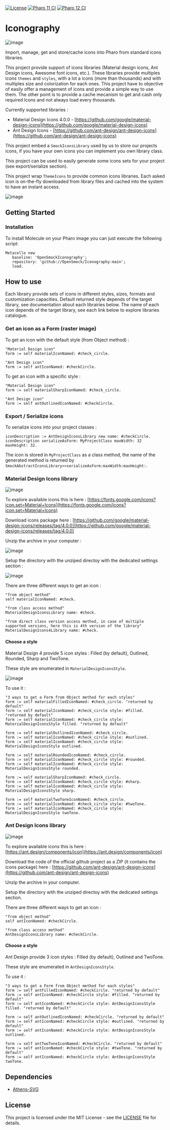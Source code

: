 [![License](https://img.shields.io/github/license/OpenSmock/Iconography.svg)](./LICENSE)
[![Pharo 11 CI](https://github.com/OpenSmock/Iconography/actions/workflows/Pharo11CI.yml/badge.svg)](https://github.com/OpenSmock/Iconography/actions/workflows/Pharo11CI.yml)
[![Pharo 12 CI](https://github.com/OpenSmock/Iconography/actions/workflows/Pharo12CI.yml/badge.svg)](https://github.com/OpenSmock/Iconography/actions/workflows/Pharo12CI.yml)

# Iconography

![image](https://github.com/OpenSmock/Iconography/assets/49183340/836be8c3-6b11-4b49-90ac-d9a122cdbcab)

Import, manage, get and store/cache icons into Pharo from standard icons libraries.

This project provide support of icons libraries (Material design icons, Ant Design icons, Awesome font icons, etc.). These libraries provide multiples icons `themes` and `styles`, with a lot a icons (more than thousands) and with multiples size and colorization for each ones. This project have to objective of easily offer a management of icons  and provide a simple way to use them. The other point is to provide a cache mecanism to get and cash only required Icons and not always load every thousands. 

Currently supported libraries : 
- Material Design Icons 4.0.0 - [https://github.com/google/material-design-icons](https://github.com/google/material-design-icons)
- Ant Design Icons - [https://github.com/ant-design/ant-design-icons](https://github.com/ant-design/ant-design-icons)

This project embed a `SmockIconsLibrary` used by us to store our projects icons, if you have your own icons you can implement you own library class.

This project can be used to easily generate some icons sets for your project (see export/serialize section).

This project wrap `ThemeIcons` to provide common icons libraries. Each asked icon is on-the-fly downloaded from library files and cached into the system to have an instant access.

![image](https://user-images.githubusercontent.com/49183340/229850382-7ec18735-7b97-42e8-bad6-83f0ce69d876.png)

## Getting Started

### Installation

To install Molecule on your Pharo image you can just execute the following script:

```smalltalk
Metacello new
   baseline: 'OpenSmockIconography';
   repository: 'github://OpenSmock/Iconography:main';
   load.
```

## How to use

Each librairy provide sets of icons in different styles, sizes, formats and customization capacities.
Default returned style depends of the target library, see documentation about each librairies below.
The name of each icon depends of the target library, see each link below to explore libraries catalogue.

### Get an icon as a Form (raster image)

To get an icon with the default style (from Object method) : 

```smalltalk
"Material Design icon"
form := self materialIconNamed: #check_circle.

"Ant Design icon"
form := self antIconNamed: #checkCircle.
```

To get an icon with a specific style : 

```smalltalk
"Material Design icon"
form := self materialSharpIconNamed: #check_circle.

"Ant Design icon"
form := self antOutlinedIconNamed: #checkCircle.
```

### Export / Serialize icons

To serialize icons into your project classes :

```smalltalk
iconDescription := AntDesignIconsLibrary new name: #checkCircle.
iconDescription serializeAsForm: MyProjectClass maxWidth: 32 maxHeight: 32.
```

The icon is stored in `MyProjectClass` as a class method, the name of the generated method is returned by `SmockAbstractIconsLibrary>>serializeAsForm:maxWidth:maxHeight:`.

### Material Design Icons library

![image](https://github.com/OpenSmock/Iconography/assets/49183340/bb69178c-6082-4068-92b5-bfcc8d4a5807)

To explore available icons this is here : [https://fonts.google.com/icons?icon.set=Material+Icons](https://fonts.google.com/icons?icon.set=Material+Icons)

Download icons package here : [https://github.com/google/material-design-icons/releases/tag/4.0.0](https://github.com/google/material-design-icons/releases/tag/4.0.0)

Unzip the archive in your computer : 

![image](https://user-images.githubusercontent.com/49183340/229849591-2ca48e2e-d816-49dc-abf2-d32be1d856db.png)

Setup the directory with the unziped directoy with the dedicated settings section : 

![image](https://user-images.githubusercontent.com/49183340/229849889-d8a3946a-070c-4fa2-b423-f49a63e8a9cd.png)

There are three different ways to get an icon :

```smalltalk
"from object method"
self materialIconNamed: #check.

"from class access method"
MaterialDesignIconsLibrary name: #check.

"from direct class version access method, in case of multiple supported versions, here this is 4th version of the library"
MaterialDesignIcons4Library name: #check.
```

#### Choose a style

Material Design 4 provide 5 icon styles : Filled (by default), Outlined, Rounded, Sharp and TwoTone.

These style are enumerated in `MaterialDesignIconsStyle`.

![image](https://user-images.githubusercontent.com/49183340/230070325-8eb61ff7-7037-449f-95df-b62bd82200f5.png)

To use it :

```smalltalk
"3 ways to get a Form from Object method for each styles"
form := self materialFilledIconNamed: #check_circle. "returned by default"
form := self materialIconNamed: #check_circle style: #filled. "returned by default"
form := self materialIconNamed: #check_circle style: MaterialDesignIconsStyle filled. "returned by default"

form := self materialOutlinedIconNamed: #check_circle.
form := self materialIconNamed: #check_circle style: #outlined.
form := self materialIconNamed: #check_circle style: MaterialDesignIconsStyle outlined.

form := self materialRoundedIconNamed: #check_circle.
form := self materialIconNamed: #check_circle style: #rounded.
form := self materialIconNamed: #check_circle style: MaterialDesignIconsStyle rounded.

form := self materialSharpIconNamed: #check_circle.
form := self materialIconNamed: #check_circle style: #sharp.
form := self materialIconNamed: #check_circle style: MaterialDesignIconsStyle sharp.

form := self materialTwoToneIconNamed: #check_circle.
form := self materialIconNamed: #check_circle style: #twoTone.
form := self materialIconNamed: #check_circle style: MaterialDesignIconsStyle twoTone.
```

### Ant Design Icons library

![image](https://github.com/OpenSmock/Iconography/assets/49183340/fab7aafa-dca3-4766-ac2a-25ba21707d48)

To explore available icons this is here : [https://ant.design/components/icon](https://ant.design/components/icon)

Download the code of the official github project as a ZIP (it contains the icons package) here : [https://github.com/ant-design/ant-design-icons](https://github.com/ant-design/ant-design-icons)

Unzip the archive in your computer.

Setup the directory with the unziped directoy with the dedicated settings section.

There are three different ways to get an icon :

```smalltalk
"from object method"
self antIconNamed: #checkCircle.

"from class access method"
AntDesignIconsLibrary name: #checkCircle.
```

#### Choose a style

Ant Design provide 3 icon styles : Filled (by default), Outlined and TwoTone.

These style are enumerated in `AntDesignIconsStyle`.

To use it :

```smalltalk
"3 ways to get a Form from Object method for each styles"
form := self antFilledIconNamed: #checkCircle. "returned by default"
form := self antIconNamed: #checkCircle style: #filled. "returned by default"
form := self antIconNamed: #checkCircle style: AntDesignIconsStyle filled. "returned by default"

form := self antOutlinedIconNamed: #checkCircle. "returned by default"
form := self antIconNamed: #checkCircle style: #outlined. "returned by default"
form := self antIconNamed: #checkCircle style: AntDesignIconsStyle outlined.

form := self antTwoToneIconNamed: #checkCircle. "returned by default"
form := self antIconNamed: #checkCircle style: #twoTone. "returned by default"
form := self antIconNamed: #checkCircle style: AntDesignIconsStyle twoTone.
```

## Dependencies

- [Athens-SVG](https://github.com/pharo-contributions/Athens-SVG)

## License

This project is licensed under the MIT License - see the [LICENSE](LICENSE) file for details.
